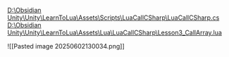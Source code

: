 [D:\Obsidian Unity\Unity\LearnToLua\Assets\Scripts\LuaCallCSharp\LuaCallCSharp.cs](file:///d%3A/Obsidian%20Unity/Unity/LearnToLua/Assets/Scripts/LuaCallCSharp/LuaCallCSharp.cs)
[D:\Obsidian Unity\Unity\LearnToLua\Assets\Lua\LuaCallCSharp\Lesson3_CallArray.lua](file:///d%3A/Obsidian%20Unity/Unity/LearnToLua/Assets/Lua/LuaCallCSharp/Lesson3_CallArray.lua)

![[Pasted image 20250602130034.png]]